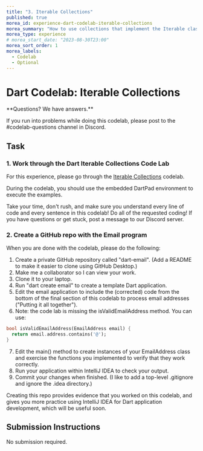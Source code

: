 ```yaml
---
title: "3. Iterable Collections"
published: true
morea_id: experience-dart-codelab-iterable-collections
morea_summary: "How to use collections that implement the Iterable class—for example List and Set"
morea_type: experience
# morea_start_date: "2023-08-30T23:00"
morea_sort_order: 1
morea_labels:
  - Codelab
  - Optional
---
```


# Dart Codelab: Iterable Collections

<div class="alert alert-success" role="alert" markdown="1">
<i class="fa-solid fa-circle-check fa-xl"></i> **Questions? We have answers.**

If you run into problems while doing this codelab, please post to the #codelab-questions channel in Discord.
</div>

## Task

### 1. Work through the Dart Iterable Collections Code Lab

For this experience, please go through the [Iterable Collections](https://dart.dev/codelabs/iterables) codelab.

During the codelab, you should use the embedded DartPad environment to execute the examples. 

Take your time, don't rush, and make sure you understand every line of code and every sentence in this codelab! Do all of the requested coding! If you have questions or get stuck, post a message to our Discord server.

### 2. Create a GitHub repo with the Email program

When you are done with the codelab, please do the following:

1. Create a private GitHub repository called "dart-email".  (Add a README to make it easier to clone using GitHub Desktop.)
2. Make me a collaborator so I can view your work.
3. Clone it to your laptop.
4. Run "dart create email" to create a template Dart application. 
5. Edit the email application to include the (corrected) code from the bottom of the final section of this codelab to process email addresses ("Putting it all together").  
6. Note: the code lab is missing the isValidEmailAddress method. You can use:
```dart
bool isValidEmailAddress(EmailAddress email) {
  return email.address.contains('@');
}
```
7. Edit the main() method to create instances of your EmailAddress class and exercise the functions you implemented to verify that they work correctly.
8. Run your application within IntelliJ IDEA to check your output. 
9. Commit your changes when finished. (I like to add a top-level .gitignore and ignore the .idea directory.)

Creating this repo provides evidence that you worked on this codelab, and gives you more practice using IntelliJ IDEA for Dart application development, which will be useful soon.

## Submission Instructions

No submission required.
